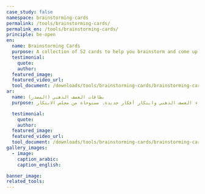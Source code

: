 ```yaml
---
case_study: false
namespace: brainstorming-cards
permalink: /tools/brainstorming-cards/
permalink_en: /tools/brainstorming-cards/
principle: be-open
en:
  name: Brainstorming Cards
  purpose: A collection of 52 cards to help you brainstorm and come up with new ideas. <a href="https://www.boardofinnovation.com/tools/brainstorm-cards/">Adapted from the Board of Innovation</a>
  testimonial:
    quote:
    author:
  featured_image:
  featured_video_url:
  tool_document: /downloads/tools/brainstorming-cards/brainstorming-cards-en.pdf
ar:
  name: بطاقات العصف الذهني (المصدر)
  purpose: مجموعة مكوّنة من 52 بطاقة تساعدك في إجراء العصف الذهني وابتكار أفكار جديدة. مستوحاة من مجلس الابتكار (<a href="https://www.boardofinnovation.com/tools/brainstorm-cards/">Board of Innovation</a>)

  testimonial:
    quote:
    author:
  featured_image:
  featured_video_url:
  tool_document: /downloads/tools/brainstorming-cards/brainstorming-cards-ar.pdf
gallery_images:
  - image:
    caption_arabic:
    caption_english:

banner_image:
related_tools:
---
```

